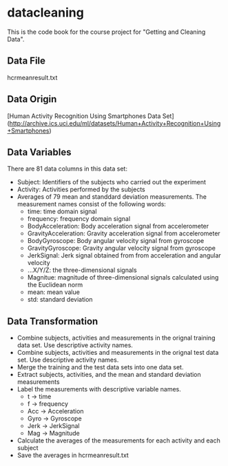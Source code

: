 # datacleaning
This is the code book for the course project for "Getting and Cleaning Data".


## Data File
hcrmeanresult.txt

## Data Origin
[Human Activity Recognition Using Smartphones Data Set] (http://archive.ics.uci.edu/ml/datasets/Human+Activity+Recognition+Using+Smartphones) 

## Data Variables
There are 81 data columns in this data set:
* Subject: Identifiers of the subjects who carried out the experiment
* Activity: Activities performed by the subjects
* Averages of 79 mean and standdard deviation measurements.  The measurement names consist of the following words:
  * time: time domain signal
  * frequency: frequency domain signal
  * BodyAcceleration: Body acceleration signal from accelerometer
  * GravityAcceleration: Gravity acceleration signal from accelerometer 
  * BodyGyroscope: Body angular velocity signal from gyroscope
  * GravityGyroscope: Gravity angular velocity signal from gyroscope
  * JerkSignal: Jerk signal obtained from from acceleration and angular velocity 
  * ...X/Y/Z: the three-dimensional signals
  * Magnitue: magnitude of three-dimensional signals calculated using the Euclidean norm
  * mean: mean value
  * std: standard deviation


## Data Transformation
* Combine subjects, activities and measurements in the orignal training data set. Use descriptive activity names.
* Combine subjects, activities and measurements in the orignal test data set. Use descriptive activity names.
* Merge the training and the test data sets into one data set.
* Extract subjects, activities, and the mean and standard deviation measurements
* Label the measurements with descriptive variable names.
  * t -> time
  * f -> frequency
  * Acc -> Acceleration
  * Gyro -> Gyroscope
  * Jerk -> JerkSignal
  * Mag -> Magnitude
* Calculate the averages of the measurements for each activity and each subject
* Save the averages in hcrmeanresult.txt